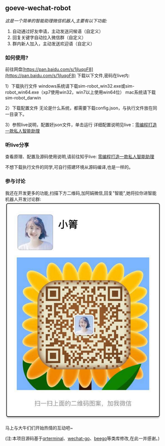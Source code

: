 ## goeve-wechat-robot

_这是一个简单的智能助理微信机器人,主要有以下功能:_

1. 自动通过好友申请，主动发送问候语（自定义）
1. 回复关键字自动拉入微信群（自定义）
1. 群内新人加入，主动发送欢迎语（自定义）

### 如何使用?

前往网盘[https://pan.baidu.com/s/1jIuqoF8](https://pan.baidu.com/s/1jIuqoF8) 下载以下文件,密码在live内:

1）下载执行文件
windows系统请下载sim-robot_win32.exe或sim-robot_win64.exe（xp7使用win32，win7以上使用win64位）
mac系统请下载sim-robot_darwin

2）下载配置文件
无论是什么系统，都需要下载config.json，与执行文件放在同一目录下。

3）参照live说明，配置好json文件，单击运行
详细配置说明见live：[零编程打造一款私人智能助理](https://www.zhihu.com/lives/846360223609413632)

### 听live分享

查看原理、配置及源码使用说明,请前往知乎live:
[零编程打造一款私人智能助理](https://www.zhihu.com/lives/846360223609413632)

不想下载执行文件的同学,可自行搭建环境从源码编译,也是一样的。

### 参与讨论

我还在开发更多的功能,扫描下方二维码,加阿娟微信,回复"智能",她将拉你进智能机器人开发讨论群:
![二维码](./wechat/qrcode.png)

马上与大牛们们开始热情的互动吧~

(注:本项目源码基于[qrterminal](github.com/mdp/qrterminal)、[wechat-go](https://github.com/songtianyi/wechat-go)、[beego](https://github.com/beego/bee)等类库修改,在此一并感谢。)

